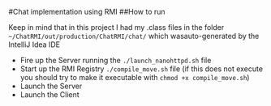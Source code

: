 #Chat implementation using RMI
##How to run

Keep in mind that in this project I had my .class files in the folder `~/ChatRMI/out/production/ChatRMI/chat/` 
which wasauto-generated by the IntelliJ Idea IDE

- Fire up the Server running the `./launch_nanohttpd.sh` file
- Start up the RMI Registry `./compile_move.sh` file
(if this does not execute you should try to make it executable with
`chmod +x compile_move.sh`)
- Launch the Server 
- Launch the Client
